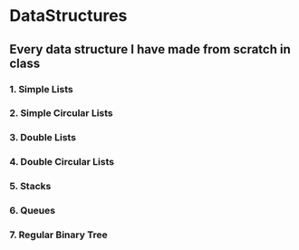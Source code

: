 # DataStructures
## Every data structure I have made from scratch in class
### 1. Simple Lists
### 2. Simple Circular Lists
### 3. Double Lists
### 4. Double Circular Lists
### 5. Stacks
### 6. Queues
### 7. Regular Binary Tree

